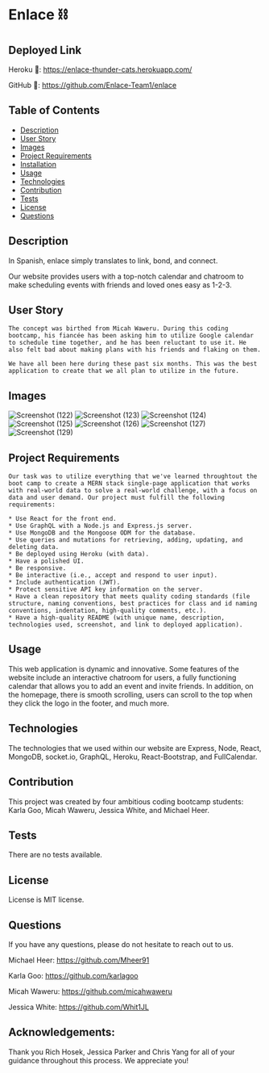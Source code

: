 # Enlace ⛓️

## Deployed Link
Heroku 🔗: https://enlace-thunder-cats.herokuapp.com/

GitHub 🔗: https://github.com/Enlace-Team1/enlace

## Table of Contents 

  * [Description](#Description)
  * [User Story](#UserStory)
  * [Images](#Images)
  * [Project Requirements](#ProjectRequirements)
  * [Installation](#Installation)
  * [Usage](#Usage)
  * [Technologies](#Technologies)
  * [Contribution](#Contribution)
  * [Tests](#Test)
  * [License](#License)
  * [Questions](#Questions)

## Description
In Spanish, enlace simply translates to link, bond, and connect. 

Our website provides users with a top-notch calendar and chatroom to make scheduling events with friends and loved ones easy as 1-2-3.

## User Story
```
The concept was birthed from Micah Waweru. During this coding bootcamp, his fiancée has been asking him to utilize Google calendar to schedule time together, and he has been reluctant to use it. He also felt bad about making plans with his friends and flaking on them. 

We have all been here during these past six months. This was the best application to create that we all plan to utilize in the future.
```

## Images 
![Screenshot (122)](https://user-images.githubusercontent.com/82970208/142732478-7dc2de0f-6c06-420f-9c7c-865fb957fe4c.png)
![Screenshot (123)](https://user-images.githubusercontent.com/82970208/142732482-e4c76785-976a-4c58-8f81-bc9725859bd3.png)
![Screenshot (124)](https://user-images.githubusercontent.com/82970208/142732487-9003560b-eec9-4174-9118-1d229be5c9d4.png)
![Screenshot (125)](https://user-images.githubusercontent.com/82970208/142732490-5b597e57-ec84-4d33-a9e4-0b4dd25c6758.png)
![Screenshot (126)](https://user-images.githubusercontent.com/82970208/142732495-349e8476-e11d-45f9-bf02-d7ff82d58f14.png)
![Screenshot (127)](https://user-images.githubusercontent.com/82970208/142732501-b79e7ce2-3db4-41d6-8e7e-84349d3beb99.png)
![Screenshot (129)](https://user-images.githubusercontent.com/82970208/142732834-a89f0205-f933-4f98-af65-875a67af85f2.png)

## Project Requirements
```
Our task was to utilize everything that we've learned throughtout the boot camp to create a MERN stack single-page application that works with real-world data to solve a real-world challenge, with a focus on data and user demand. Our project must fulfill the following requirements:

* Use React for the front end.
* Use GraphQL with a Node.js and Express.js server.
* Use MongoDB and the Mongoose ODM for the database.
* Use queries and mutations for retrieving, adding, updating, and deleting data.
* Be deployed using Heroku (with data).
* Have a polished UI.
* Be responsive.
* Be interactive (i.e., accept and respond to user input).
* Include authentication (JWT).
* Protect sensitive API key information on the server.
* Have a clean repository that meets quality coding standards (file structure, naming conventions, best practices for class and id naming conventions, indentation, high-quality comments, etc.).
* Have a high-quality README (with unique name, description, technologies used, screenshot, and link to deployed application).
```

## Usage 
This web application is dynamic and innovative. Some features of the website include an interactive chatroom for users, a fully functioning calendar that allows you to add an event and invite friends. In addition, on the homepage, there is smooth scrolling, users can scroll to the top when they click the logo in the footer, and much more. 

## Technologies
The technologies that we used within our website are Express, Node, React, MongoDB, socket.io, GraphQL, Heroku, React-Bootstrap, and FullCalendar.

## Contribution
This project was created by four ambitious coding bootcamp students: Karla Goo, Micah Waweru, Jessica White, and Michael Heer. 

## Tests 
There are no tests available.

## License
License is MIT license.

## Questions 
If you have any questions, please do not hesitate to reach out to us. 

Michael Heer: https://github.com/Mheer91

Karla Goo: https://github.com/karlagoo

Micah Waweru: https://github.com/micahwaweru

Jessica White: https://github.com/Whit1JL

## Acknowledgements:

Thank you Rich Hosek, Jessica Parker and Chris Yang for all of your guidance throughout this process. We appreciate you!

